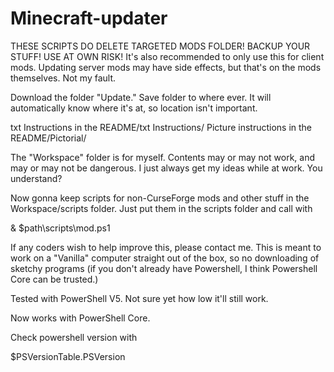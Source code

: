 # Minecraft-updater

THESE SCRIPTS DO DELETE TARGETED MODS FOLDER! BACKUP YOUR STUFF! USE AT OWN RISK!
It's also recommended to only use this for client mods. Updating server mods may have side effects, but that's on the mods themselves. Not my fault.

Download the folder "Update." Save folder to where ever. It will automatically know where it's at, so location isn't important.

txt Instructions in the README/txt Instructions/
Picture instructions in the README/Pictorial/

The "Workspace" folder is for myself. Contents may or may not work, and may or may not be dangerous.
I just always get my ideas while at work. You understand?

Now gonna keep scripts for non-CurseForge mods and other stuff in the Workspace/scripts folder. Just put them in the scripts folder and call with

& $path\scripts\mod.ps1

If any coders wish to help improve this, please contact me.
This is meant to work on a "Vanilla" computer straight out of the box, so no downloading of sketchy programs (if you don't already have Powershell, I think Powershell Core can be trusted.)

Tested with PowerShell V5. Not sure yet how low it'll still work.

Now works with PowerShell Core.

Check powershell version with

$PSVersionTable.PSVersion
